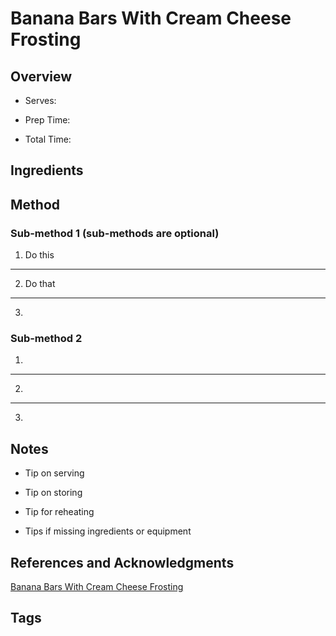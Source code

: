# Banana Bars With Cream Cheese Frosting

## Overview

- Serves:

- Prep Time:

- Total Time:

## Ingredients



## Method

### Sub-method 1 (sub-methods are optional)

1. Do this
---
2. Do that
---
3.

### Sub-method 2

1.
---
2.
---
3.

## Notes

- Tip on serving

- Tip on storing

- Tip for reheating

- Tips if missing ingredients or equipment

## References and Acknowledgments

[Banana Bars With Cream Cheese Frosting](https://www.greatgrubdelicioustreats.com/banana-bars-with-cream-cheese-frosting/)

## Tags


